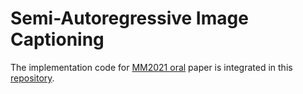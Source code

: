 # Semi-Autoregressive Image Captioning

The implementation code for [MM2021 oral](https://dl.acm.org/doi/10.1145/3474085.3475179) paper is integrated in this [repository](https://github.com/feizc/NAIC).
